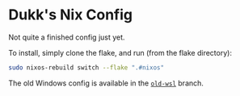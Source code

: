 # Dukk's Nix Config
Not quite a finished config just yet.

To install, simply clone the flake, and run (from the flake directory):
```sh
sudo nixos-rebuild switch --flake ".#nixos"
```

The old Windows config is available in the [`old-wsl`](https://github.com/DakshG07/nix-stuff/tree/old-wsl) branch.
